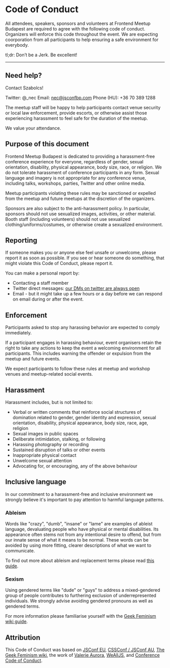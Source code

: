 # Code of Conduct

All attendees, speakers, sponsors and volunteers at Frontend Meetup Budapest are required to agree with the following code of conduct. Organizers will enforce this code throughout the event. We are expecting coorporation from all participants to help ensuring a safe environment for everybody.

tl;dr: Don’t be a Jerk. Be excellent!

---

## Need help?

Contact Szabolcs!

Twitter: @_nec
Email: nec@jsconfbp.com
Phone (HU): +36 70 389 1288

The meetup staff will be happy to help participants contact venue security or local law enforcement, provide escorts, or otherwise assist those experiencing harassment to feel safe for the duration of the meetup.

We value your attendance.

## Purpose of this document

Frontend Meetup Budapest is dedicated to providing a harassment-free conference experience for everyone, regardless of gender, sexual orientation, disability, physical appearance, body size, race, or religion. We do not tolerate harassment of conference participants in any form. Sexual language and imagery is not appropriate for any conference venue, including talks, workshops, parties, Twitter and other online media.

Meetup participants violating these rules may be sanctioned or expelled from the meetup and future meetups at the discretion of the organizers.

Sponsors are also subject to the anti-harassment policy. In particular, sponsors should not use sexualized images, activities, or other material. Booth staff (including volunteers) should not use sexualized clothing/uniforms/costumes, or otherwise create a sexualized environment.

## Reporting

If someone makes you or anyone else feel unsafe or unwelcome, please report it as soon as possible. If you see or hear someone do something, that might violate this Code of Conduct, please report it.

You can make a personal report by:

 - Contacting a staff member
 - Twitter direct messages: [our DMs on twitter are always open](https://twitter.com/frontendmeetup)
 - Email - but it might take up a few hours or a day before we can respond on email during or after the event.
 
## Enforcement

Participants asked to stop any harassing behavior are expected to comply immediately.

If a participant engages in harassing behaviour, event organisers retain the right to take any actions to keep the event a welcoming environment for all participants. This includes warning the offender or expulsion from the meetup and future events.

We expect participants to follow these rules at meetup and workshop venues and meetup-related social events.

## Harassment

Harassment includes, but is not limited to:

 - Verbal or written comments that reinforce social structures of domination related to gender, gender identity and expression, sexual orientation, disability, physical appearance, body size, race, age, religion
 - Sexual images in public spaces
 - Deliberate intimidation, stalking, or following
 - Harassing photography or recording
 - Sustained disruption of talks or other events
 - Inappropriate physical contact
 - Unwelcome sexual attention
 - Advocating for, or encouraging, any of the above behaviour

## Inclusive language

In our commitment to a harassment-free and inclusive environment we strongly believe it's important to pay attention to harmful language patterns.

### Ableism

Words like "crazy", "dumb", "insane" or "lame" are examples of ableist language, devaluating people who have physical or mental disabilities. Its appearance often stems not from any intentional desire to offend, but from our innate sense of what it means to be normal. These words can be avoided by using more fitting, clearer descriptions of what we want to communicate.

To find out more about ableism and replacement terms please read [this guide](http://www.autistichoya.com/p/ableist-words-and-terms-to-avoid.html).

### Sexism

Using gendered terms like "dude" or "guys" to address a mixed-gendered group of people contributes to furthering exclusion of underrepresented individuals. We strongly advise avoiding gendered pronouns as well as gendered terms.

For more information please familiarise yourself with the [Geek Feminism wiki guide](http://geekfeminism.wikia.com/wiki/Nonsexist_language).

## Attribution

This Code of Conduct was based on [JSConf EU](https://2018.jsconf.eu), [CSSConf / JSConf AU](http://2018.jsconfau.com/), [The Geek Feminism wiki](http://geekfeminism.wikia.com/wiki/Conference_anti-harassment/Policy), the work of [Valerie Aurora](https://frameshiftconsulting.com/code-of-conduct-training/), [WeAllJS](https://wealljs.org/code-of-conduct), and [Conference Code of Conduct](http://confcodeofconduct.com/).
